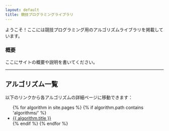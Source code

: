 ```yaml
---
layout: default
title: 競技プログラミングライブラリ
---
```


ようこそ！ここには競技プログラミング用のアルゴリズムライブラリを掲載しています。

### 概要

ここにサイトの概要や説明を書いてください。

---

## アルゴリズム一覧

以下のリンクから各アルゴリズムの詳細ページに移動できます：

<ul>
  {% for algorithm in site.pages %}
    {% if algorithm.path contains 'algorithms/' %}
      <li><a href="{{ site.baseurl }}{{ algorithm.url }}">{{ algorithm.title }}</a></li>
    {% endif %}
  {% endfor %}
</ul>

